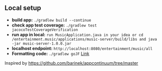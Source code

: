 ## Local setup
* __build app:__ ```./gradlew build --continue```
* __check app test coverage:__ ```./gradlew test jacocoTestCoverageVerification```
* __run app in local:__ ```run MusicApplication.java in your idea or cd /entertainment.music/applications/music-server/build/libs and java -jar music-server-1.0.0.jar```
* __localhost endpoint:__ ```http://localhost:8080/entertainment/music/all```
* __Formatting code:__ ```./gradlew goJF``` [Link](https://github.com/sherter/google-java-format-gradle-plugin)
 

Inspired by https://github.com/barinek/appcontinuum/tree/master
